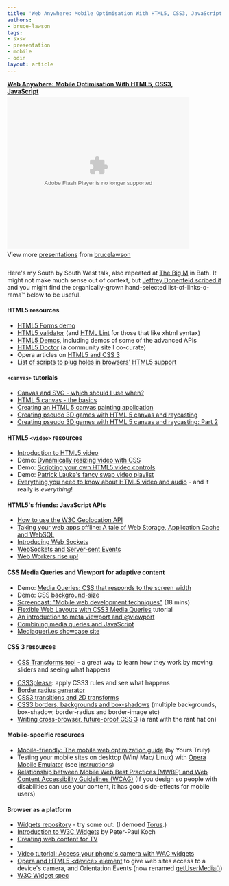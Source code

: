 ```yaml
---
title: 'Web Anywhere: Mobile Optimisation With HTML5, CSS3, JavaScript (Bruce’s SxSW BigM talk)'
authors:
- bruce-lawson
tags:
- sxsw
- presentation
- mobile
- odin
layout: article
---
```

<div style="width:425px" id="__ss_7249887"> <strong style="display:block;margin:12px 0 4px"><a href="http://www.slideshare.net/brucelawson/web-anywhere-mobile-optimisation-with-html5-css3-javascript" title="Web Anywhere: Mobile Optimisation With HTML5, CSS3, JavaScript">Web Anywhere: Mobile Optimisation With HTML5, CSS3, JavaScript</a></strong> <object id="__sse7249887" width="425" height="355"> <param name="movie" value="http://static.slidesharecdn.com/swf/ssplayer2.swf?doc=bruce-lawson-web-anywhere-sxsw-110313095126-phpapp01&amp;stripped_title=web-anywhere-mobile-optimisation-with-html5-css3-javascript&amp;userName=brucelawson" /> <param name="allowFullScreen" value="true" /> <param name="allowScriptAccess" value="never" /> <embed name="__sse7249887" src="http://static.slidesharecdn.com/swf/ssplayer2.swf?doc=bruce-lawson-web-anywhere-sxsw-110313095126-phpapp01&amp;stripped_title=web-anywhere-mobile-optimisation-with-html5-css3-javascript&amp;userName=brucelawson" type="application/x-shockwave-flash" allowfullscreen="true" width="425" height="355" allowscriptaccess="never" /> </object> <div style="padding:5px 0 12px"> View more <a href="http://www.slideshare.net/">presentations</a> from <a href="http://www.slideshare.net/brucelawson">brucelawson</a> </div> </div>

<p>Here&#39;s my South by South West talk, also repeated at <a href="http://thebigm.mobi">The Big M</a> in Bath. It might not make much sense out of context, but <a href="http://jeffreydonenfeld.com/blog/2011/03/sxsw-solo-web-anywhere-mobile-optimisation-with-html5-css3-javascript/">Jeffrey Donenfeld scribed it</a> and you might find the organically-grown hand-selected list-of-links-o-rama™ below to be useful.</p>
<h4>HTML5 resources</h4>
<ul>
<li><a rel="nofollow" href="http://people.opera.com/brucel/demo/html5-forms-LWS-demo.html">HTML5 Forms demo</a></li>
<li><a rel="nofollow" href="http://html5.validator.nu/">HTML5 validator</a> (and <a rel="nofollow" href="http://www.htmllint.com/">HTML Lint</a> for those that like xhtml syntax)</li>
<li><a rel="nofollow" href="http://html5demos.com/">HTML5 Demos</a>, including demos of some of the advanced APIs</li>
<li><a rel="nofollow" href="http://html5doctor.com/">HTML5 Doctor</a> (a community site I co-curate)</li>
<li>Opera articles on <a href="http://dev.opera.com/articles/tags/open%20web/">HTML5 and CSS 3</a></li>
<li><a rel="nofollow" href="http://github.com/Modernizr/Modernizr/wiki/HTML5-Cross-browser-Polyfills">List of scripts to plug holes in browsers&#39; HTML5 support</a></li>
</ul>


<h4>
<code>&lt;canvas&gt;</code> tutorials</h4>

<ul>

<li><a rel="nofollow" href="http://my.opera.com/ODIN/blog/canvas-and-svg-which-should-i-use-when">Canvas and SVG - which should I use when?</a></li>
<li><a rel="nofollow" href="http://dev.opera.com/articles/view/html-5-canvas-the-basics/">HTML 5 canvas - the basics</a></li>
<li><a rel="nofollow" href="http://dev.opera.com/articles/view/html5-canvas-painting/">Creating an HTML 5 canvas painting application</a></li>
<li><a rel="nofollow" href="http://dev.opera.com/articles/view/creating-pseudo-3d-games-with-html-5-can-1/">Creating pseudo 3D games with HTML 5 canvas and raycasting</a></li>
<li>
<a rel="nofollow" href="http://dev.opera.com/articles/view/3d-games-with-canvas-and-raycasting-part/">Creating pseudo 3D games with HTML 5 canvas and raycasting: Part 2</a>
</li>
</ul>

<h4>HTML5 <code>&lt;video&gt;</code> resources</h4>
<ul>
<li><a rel="nofollow" href="Introduction%20to%20HTML5%20video">Introduction to HTML5 video</a></li>
<li>Demo: <a rel="nofollow" href="http://people.opera.com/patrickl/articles/introduction-html5-video/transitions/">Dynamically resizing video with CSS</a>
</li>
<li>Demo: <a rel="nofollow" href="http://people.opera.com/patrickl/articles/introduction-html5-video/scripted-controls/">Scripting your own HTML5 video controls</a>
</li>
<li>Demo: <a rel="nofollow" href="http://people.opera.com/patrickl/articles/chip.eu-video-article/examples/fancy-swap/">Patrick Lauke&#39;s fancy swap video playlist</a>
</li>

<li>
<a rel="nofollow" href="http://my.opera.com/core/blog/2010/03/03/everything-you-need-to-know-about-html5-video-and-audio-2">Everything you need to know about HTML5 video and audio</a> - and it really is <em>everything</em>!</li>
</ul>

<h4>HTML5&#39;s friends: JavaScript APIs</h4>
<ul>
<li><a rel="nofollow" href="http://dev.opera.com/articles/view/how-to-use-the-w3c-geolocation-api/">How to use the W3C Geolocation API</a></li>
<li><a href="http://dev.opera.com/articles/view/taking-your-web-apps-offline-web-storage-appcache-websql/">Taking your web apps offline: A tale of Web Storage, Application Cache and WebSQL</a></li>
<li><a href="http://dev.opera.com/articles/view/introducing-web-sockets/">Introducing Web Sockets</a></li>
<li><a href="http://dev.opera.com/articles/view/websockets-and-server-sent-events/">WebSockets and Server-sent Events</a></li>
<li><a href="http://dev.opera.com/articles/view/web-workers-rise-up/">Web Workers rise up!</a></li>
</ul>

<h4>CSS Media Queries and Viewport for adaptive content</h4>
<ul>
<li>Demo:
<a rel="nofollow" href="http://people.opera.com/danield/css3/vangogh/">Media Queries: CSS that responds to the screen width</a>
</li>
<li>Demo: <a rel="nofollow" href="http://people.opera.com/brucel/demo/background-size.html">CSS background-size </a>
</li>
<li>
<a rel="nofollow" href="http://my.opera.com/ODIN/blog/screencast-mobile-web-development-techniques">Screencast: &quot;Mobile web development techniques&quot;</a> (18 mins)
</li>
<li>
<a rel="nofollow" href="http://www.peachpit.com/articles/article.aspx?p=1604236">Flexible Web Layouts with CSS3 Media Queries</a> tutorial</li>
<li><a href="http://dev.opera.com/articles/view/an-introduction-to-meta-viewport-and-viewport/">An introduction to meta viewport and @viewport</a></li>
<li><a rel="nofollow" href="http://www.quirksmode.org/blog/archives/2010/08/combining_media.html">Combining media queries and JavaScript</a></li>
<li><a href="http://mediaqueri.es">Mediaqueri.es showcase site</a></li>

</ul>

<h4> CSS 3 resources</h4>
<ul>
<li>

<a rel="nofollow" href="http://westciv.com/tools/transforms/index.html">CSS Transforms tool</a> - a great way to learn how they work by moving sliders and seeing what happens</li>
<li>
<a rel="nofollow" href="http://css3please.com/">CSS3please</a>: apply CSS3 rules and see what happens</li>
<li><a rel="nofollow" href="http://border-radius.com/">Border radius generator</a></li>

<li><a rel="nofollow" href="http://dev.opera.com/articles/view/css3-transitions-and-2d-transforms/">CSS3 transitions and 2D transforms</a></li>

<li>
<a rel="nofollow" href="http://dev.opera.com/articles/view/css3-border-background-boxshadow/">CSS3 borders, backgrounds and box-shadows</a> (multiple backgrounds, box-shadow, border-radius and border-image etc)</li>
<li>
<a rel="nofollow" href="http://www.brucelawson.co.uk/2010/cross-browser-future-proof-css-3/">Writing cross-browser, future-proof CSS 3</a> (a rant with the rant hat on)</li>
</ul>

<h4>Mobile-specific resources</h4>
<ul>
<li>
<a rel="nofollow" href="http://dev.opera.com/articles/view/the-mobile-web-optimization-guide/">Mobile-friendly: The mobile web optimization guide</a> (by Yours Truly)</li>
<li>Testing your mobile sites on desktop (Win/ Mac/ Linux) with <a rel="nofollow" href="http://www.opera.com/developer/tools/">Opera Mobile Emulator</a> (see <a rel="nofollow" href="http://dev.opera.com/articles/view/opera-mobile-10-widgets-mobile-emulator-desktop/">instructions</a>)</li>
<li>
<a rel="nofollow" href="http://www.w3.org/TR/mwbp-wcag/">Relationship between Mobile Web Best Practices (MWBP) and Web Content Accessibility Guidelines (WCAG)</a> (If you design so people with disabilities can use your content, it has good side-effects for mobile users)</li>
</ul>


<h4>Browser as a platform</h4>
<ul>
<li>
<a rel="nofollow" href="http://widgets.opera.com/">Widgets repository</a> - try some out. (I demoed <a rel="nofollow" href="http://widgets.opera.com/widget/downloading/4196/1.2/">Torus</a>.)</li>
<li>
<a rel="nofollow" href="http://www.quirksmode.org/blog/archives/2009/04/introduction_to.html">Introduction to W3C Widgets</a> by Peter-Paul Koch</li>
<li><a rel="nofollow" href="http://dev.opera.com/articles/view/creating-web-content-for-tv/">Creating web content for TV</a></li>
<li>
<li><a href="http://my.opera.com/ODIN/blog/video-tutorial-access-your-phones-camera-with-wac-widgets">Video tutorial: Access your phone&#39;s camera with WAC widgets</a></li>
<li><a href="http://my.opera.com/core/blog/2011/03/23/webcam-orientation-preview">Opera and HTML5 &lt;device&gt; element</a> to give web sites access to a device&#39;s camera, and Orientation Events  (now renamed  <a href="http://www.whatwg.org/specs/web-apps/current-work/complete/video-conferencing-and-peer-to-peer-communication.html#obtaining-local-multimedia-content">getUserMedia()</a>)</li>
<li><a rel="nofollow" href="http://www.w3.org/TR/widgets/">W3C Widget spec</a></li>
</li></ul>
